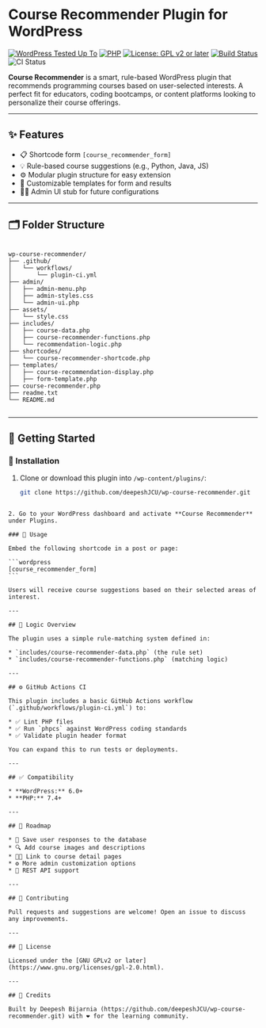 # Course Recommender Plugin for WordPress

[![WordPress Tested Up To](https://img.shields.io/badge/WordPress-6.5+-blue.svg)](https://wordpress.org)
[![PHP](https://img.shields.io/badge/PHP-7.4+-777bb4.svg)](https://www.php.net/)
[![License: GPL v2 or later](https://img.shields.io/badge/License-GPLv2-blue.svg)](https://www.gnu.org/licenses/gpl-2.0.html)
[![Build Status](https://github.com/deepeshJCU/wp-course-recommender/actions/workflows/plugin-ci.yml/badge.svg)](https://github.com/deepeshJCU/wp-course-recommender/actions)
![CI Status](https://github.com/deepeshJCU/wp-course-recommender/actions/workflows/plugin-ci.yml/badge.svg)


**Course Recommender** is a smart, rule-based WordPress plugin that recommends programming courses based on user-selected interests. A perfect fit for educators, coding bootcamps, or content platforms looking to personalize their course offerings.

---

## ✨ Features

- 📋 Shortcode form `[course_recommender_form]`
- 💡 Rule-based course suggestions (e.g., Python, Java, JS)
- ⚙️ Modular plugin structure for easy extension
- 🎨 Customizable templates for form and results
- 🧑‍💻 Admin UI stub for future configurations

---

## 🗂 Folder Structure

```

wp-course-recommender/
├── .github/
│   └── workflows/
│       └── plugin-ci.yml
├── admin/
│   ├── admin-menu.php
│   ├── admin-styles.css
│   └── admin-ui.php
├── assets/
│   └── style.css
├── includes/
│   ├── course-data.php
│   ├── course-recommender-functions.php
│   └── recommendation-logic.php
├── shortcodes/
│   └── course-recommender-shortcode.php
├── templates/
│   ├── course-recommendation-display.php
│   ├── form-template.php
├── course-recommender.php
├── readme.txt
└── README.md


````

---

## 🚀 Getting Started

### 🔧 Installation

1. Clone or download this plugin into `/wp-content/plugins/`:
   ```bash
   git clone https://github.com/deepeshJCU/wp-course-recommender.git
````

2. Go to your WordPress dashboard and activate **Course Recommender** under Plugins.

### 📌 Usage

Embed the following shortcode in a post or page:

```wordpress
[course_recommender_form]
```

Users will receive course suggestions based on their selected areas of interest.

---

## 🧠 Logic Overview

The plugin uses a simple rule-matching system defined in:

* `includes/course-recommender-data.php` (the rule set)
* `includes/course-recommender-functions.php` (matching logic)

---

## ⚙️ GitHub Actions CI

This plugin includes a basic GitHub Actions workflow (`.github/workflows/plugin-ci.yml`) to:

* ✅ Lint PHP files
* ✅ Run `phpcs` against WordPress coding standards
* ✅ Validate plugin header format

You can expand this to run tests or deployments.

---

## ✅ Compatibility

* **WordPress:** 6.0+
* **PHP:** 7.4+

---

## 🎯 Roadmap

* 📝 Save user responses to the database
* 🔍 Add course images and descriptions
* 🧑‍🎓 Link to course detail pages
* ⚙️ More admin customization options
* 🔌 REST API support

---

## 🤝 Contributing

Pull requests and suggestions are welcome! Open an issue to discuss any improvements.

---

## 📄 License

Licensed under the [GNU GPLv2 or later](https://www.gnu.org/licenses/gpl-2.0.html).

---

## 🙌 Credits

Built by Deepesh Bijarnia (https://github.com/deepeshJCU/wp-course-recommender.git) with ❤️ for the learning community.


